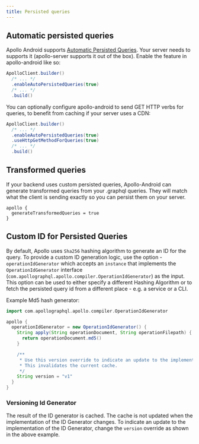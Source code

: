 ```yaml
---
title: Persisted queries 
---
```


## Automatic persisted queries

Apollo Android supports [Automatic Persisted Queries](https://www.apollographql.com/docs/apollo-server/performance/apq/).
Your server needs to supports it (apollo-server supports it out of the box).
Enable the feature in apollo-android like so:

```java
ApolloClient.builder()
  /* ... */
  .enableAutoPersistedQueries(true)
  /* ... */
  .build()
```

You can optionally configure apollo-android to send GET HTTP verbs for queries, to benefit from caching if your server uses a CDN:
```java
ApolloClient.builder()
  /* ... */
  .enableAutoPersistedQueries(true)
  .useHttpGetMethodForQueries(true)
  /* ... */
  .build()
```


## Transformed queries

If your backend uses custom persisted queries, Apollo-Android can generate transformed queries from your .graphql queries. They will match what the client is sending exactly so you can persist them on your server.

```
apollo {
  generateTransformedQueries = true
}
```

## Custom ID for Persisted Queries

By default, Apollo uses `Sha256` hashing algorithm to generate an ID for the query. To provide a custom ID generation logic, use the option - `operationIdGenerator` which accepts an `instance` that implements the `OperationIdGenerator` interface (`com.apollographql.apollo.compiler.OperationIdGenerator`) as the input. This option can be used to either specify a different Hashing Algorithm or to fetch the persisted query id from a different place - e.g. a service or a CLI.

Example Md5 hash generator:

```groovy
import com.apollographql.apollo.compiler.OperationIdGenerator

apollo {
  operationIdGenerator = new OperationIdGenerator() {
    String apply(String operationDocument, String operationFilepath) {
      return operationDocument.md5()
    }

    /**
     * Use this version override to indicate an update to the implementation.
     * This invalidates the current cache.
     */
    String version = "v1"
  }
}
```

### Versioning Id Generator

The result of the ID generator is cached. The cache is not updated when the implementation of the ID Generator changes. To indicate an update to the implementation of the ID Generator, change the `version` override as shown in the above example.
